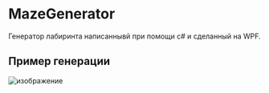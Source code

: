 # MazeGenerator
Генератор лабиринта написаннывй при помощи c# и сделанный на WPF.

## Пример генерации
![изображение](https://github.com/PepeDux/MazeGenerator/assets/108129196/4a85983d-59eb-46d0-ac96-f334eea25752)
